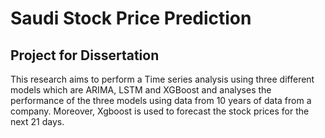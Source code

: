 # Saudi Stock Price Prediction
## Project for Dissertation  
This research aims to perform a Time series analysis using three different models which are ARIMA, LSTM and XGBoost and analyses the performance of the three models using data from 10 years of data from a company. Moreover, Xgboost is used to forecast the stock prices for the next 21 days.
